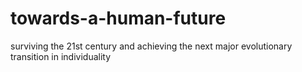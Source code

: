 # towards-a-human-future
surviving the 21st century and achieving the next major evolutionary transition in individuality
